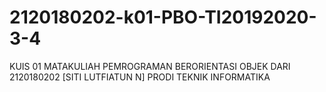 # 2120180202-k01-PBO-TI20192020-3-4
KUIS 01 MATAKULIAH PEMROGRAMAN BERORIENTASI OBJEK DARI 2120180202 [SITI LUTFIATUN N] PRODI TEKNIK INFORMATIKA 
